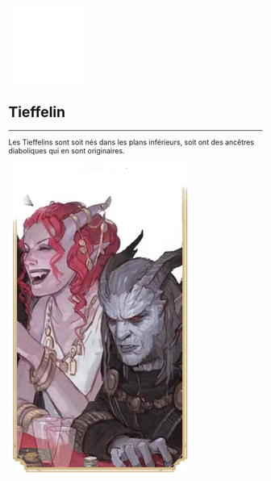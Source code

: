 <div class="icon-container">
  <img src="../_media/especes/tieffelin.png" alt="Tieffelin" class="icon-r-title" data-no-zoom />

# Tieffelin <!-- {docsify-ignore} -->

</div>

---

<div class="bloc-pres">
<div class="bloc-texte">
  <div class="texte">
    <p>Les Tieffelins sont soit nés dans les plans inférieurs, soit ont des ancêtres diaboliques qui en sont originaires.</p>
  </div>
  </div>
  <img src="../_media/especes/pres-tieffelin.png" alt="Tieffelin" class="img-pres" data-no-zoom />
</div>